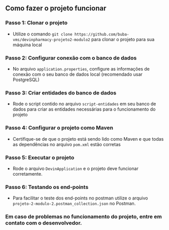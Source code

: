 ## Como fazer o projeto funcionar

### Passo 1: Clonar o projeto

- Utilize o comando `git clone https://github.com/buba-vms/devinpharmacy-projeto2-modulo2` para clonar o projeto para sua máquina local

### Passo 2: Configurar conexão com o banco de dados

- No arquivo `application.properties`, configure as informações de conexão com o seu banco de dados local (recomendado usar PostgreSQL)

### Passo 3: Criar entidades do banco de dados

- Rode o script contido no arquivo `script-entidades` em seu banco de dados para criar as entidades necessárias para o funcionamento do projeto

### Passo 4: Configurar o projeto como Maven

- Certifique-se de que o projeto está sendo lido como Maven e que todas as dependências no arquivo `pom.xml` estão corretas

### Passo 5: Executar o projeto

- Rode o arquivo `DevinApplication` e o projeto deve funcionar corretamente.

### Passo 6: Testando os end-points

- Para facilitar o teste dos end-points no postman utilize o arquivo `projeto-2-modulo-2.postman_collection.json` no Postman.

### Em caso de problemas no funcionamento do projeto, entre em contato com o desenvolvedor.

